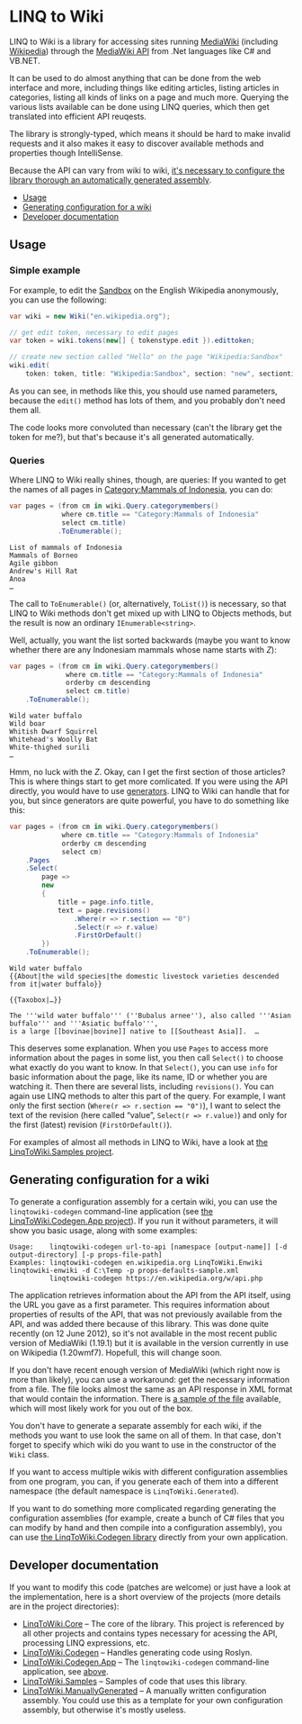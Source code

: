 LINQ to Wiki
============

LINQ to Wiki is a library for accessing sites running [MediaWiki](http://www.mediawiki.org/)
(including [Wikipedia](http://en.wikipedia.org/)) through the [MediaWiki API](https://www.mediawiki.org/wiki/API)
from .Net languages like C# and VB.NET.

It can be used to do almost anything that can be done from the web interface and more,
including things like editing articles, listing articles in categories, listing all kinds of links on a page
and much more.
Querying the various lists available can be done using LINQ queries,
which then get translated into efficient API reuqests.

The library is strongly-typed, which means it should be hard to make invalid requests
and it also makes it easy to discover available methods and properties though IntelliSense.

Because the API can vary from wiki to wiki,
[it's necessary to configure the library thorough an automatically generated assembly](#generating-configuration-for-a-wiki).

- [Usage](#usage)
- [Generating configuration for a wiki](#generating-configuration-for-a-wiki)
- [Developer documentation](#developer-documentation)


Usage
-----

### Simple example

For example, to edit the [Sandbox](http://en.wikipedia.org/wiki/Wikipedia:Sandbox) on the English Wikipedia anonymously, you can use the following:

```C#
var wiki = new Wiki("en.wikipedia.org");

// get edit token, necessary to edit pages
var token = wiki.tokens(new[] { tokenstype.edit }).edittoken;

// create new section called "Hello" on the page "Wikipedia:Sandbox"
wiki.edit(
    token: token, title: "Wikipedia:Sandbox", section: "new", sectiontitle: "Hello", text: "Hello world!");
```

As you can see, in methods like this, you should use named parameters,
because the `edit()` method has lots of them, and you probably don't need them all.

The code looks more convoluted than necessary (can't the library get the token for me?),
but that's because it's all generated automatically.

### Queries

Where LINQ to Wiki really shines, though, are queries:
If you wanted to get the names of all pages in [Category:Mammals of Indonesia](http://en.wikipedia.org/wiki/Category:Mammals_of_Indonesia),
you can do:

```C#
var pages = (from cm in wiki.Query.categorymembers()
             where cm.title == "Category:Mammals of Indonesia"
             select cm.title)
            .ToEnumerable();
```

```
List of mammals of Indonesia
Mammals of Borneo
Agile gibbon
Andrew's Hill Rat
Anoa
…
```

The call to `ToEnumerable()` (or, alternatively, `ToList()`) is necessary,
so that LINQ to Wiki methods don't get mixed up with LINQ to Objects methods, but the result is now an ordinary `IEnumerable<string>`.

Well, actually, you want the list sorted backwards (maybe you want to know whether there are any Indonesiam mammals whose name starts with *Z*):

```C#
var pages = (from cm in wiki.Query.categorymembers()
              where cm.title == "Category:Mammals of Indonesia"
              orderby cm descending 
              select cm.title)
    .ToEnumerable();
```

```
Wild water buffalo
Wild boar
Whitish Dwarf Squirrel
Whitehead's Woolly Bat
White-thighed surili
…
```

Hmm, no luck with the *Z*. Okay, can I get the first section of those articles?
This is where things start to get more comlicated. If you were using the API directly,
you would have to use [generators](http://www.mediawiki.org/wiki/API:Query#Generators).
LINQ to Wiki can handle that for you, but since generators are quite powerful,
you have to do something like this:

```C#
var pages = (from cm in wiki.Query.categorymembers()
             where cm.title == "Category:Mammals of Indonesia"
             orderby cm descending
             select cm)
    .Pages
    .Select(
        page =>
        new
        {
            title = page.info.title,
            text = page.revisions()
                .Where(r => r.section == "0")
                .Select(r => r.value)
                .FirstOrDefault()
        })
    .ToEnumerable();
```

```
Wild water buffalo
{{About|the wild species|the domestic livestock varieties descended from it|water buffalo}}

{{Taxobox|…}}

The '''wild water buffalo''' (''Bubalus arnee''), also called '''Asian buffalo''' and '''Asiatic buffalo''',
is a large [[bovinae|bovine]] native to [[Southeast Asia]].  …
```

This deserves some explanation. When you use `Pages` to access more information about the pages in some list,
you then call `Select()` to choose what exactly do you want to know.
In that `Select()`, you can use `info` for basic information about the page, like its name, ID or whether you are watching it.
Then there are several lists, including `revisions()`.
You can again use LINQ methods to alter this part of the query.
For example,
I want only the first section (`Where(r => r.section == "0")`),
I want to select the text of the revision (here called “value”, `Select(r => r.value)`)
and only for the first (latest) revision (`FirstOrDefault()`).

For examples of almost all methods in LINQ to Wiki,
have a look at [the LinqToWiki.Samples project](https://github.com/svick/LINQ-to-Wiki/blob/master/LinqToWiki.Samples/Program.cs).

Generating configuration for a wiki
-----------------------------------

To generate a configuration assembly for a certain wiki, you can use the `linqtowiki-codegen` command-line application
(see [the LinqToWiki.Codegen.App project](https://github.com/svick/LINQ-to-Wiki/tree/master/LinqToWiki.Codegen.App)).
If you run it without parameters, it will show you basic usage, along with some examples:

```
Usage:    linqtowiki-codegen url-to-api [namespace [output-name]] [-d output-directory] [-p props-file-path]
Examples: linqtowiki-codegen en.wikipedia.org LinqToWiki.Enwiki linqtowiki-enwiki -d C:\Temp -p props-defaults-sample.xml
          linqtowiki-codegen https://en.wikipedia.org/w/api.php
```

The application retrieves information about the API from the API itself,
using the URL you gave as a first parameter.
This requires information about properties of results of the API,
that was not previously available from the API, and was added there because of this library.
This was done quite recently (on 12 June 2012),
so it's not available in the most recent public version of MediaWiki (1.19.1)
but it is available in the version currently in use on Wikipedia (1.20wmf7).
Hopefull, this will change soon.

If you don't have recent enough version of MediaWiki (which right now is more than likely),
you can use a workaround: get the necessary information from a file.
The file looks almost the same as an API response in XML format that would contain the information.
There is [a sample of the file](https://github.com/svick/LINQ-to-Wiki/blob/master/LinqToWiki.Codegen.App/props-defaults-sample.xml)
available, which will most likely work for you out of the box.

You don't have to generate a separate assembly for each wiki,
if the methods you want to use look the same on all of them.
In that case, don't forget to specify which wiki do you want to use
in the constructor of the `Wiki` class.

If you want to access multiple wikis with different configuration assemblies
from one program, you can, if you generate each of them into a different namespace
(the default namespace is `LinqToWiki.Generated`).

If you want to do something more complicated regarding generating the configuration assemblies
(for example, create a bunch of C# files that you can modify by hand and then compile into a configuration assembly),
you can use [the LinqToWiki.Codegen library](https://github.com/svick/LINQ-to-Wiki/tree/master/LinqToWiki.Codegen) directly from your own application.

Developer documentation
-----------------------

If you want to modify this code (patches are welcome) or just have a look at the implementation,
here is a short overview of the projects (more details are in the project directories):

* [LinqToWiki.Core](https://github.com/svick/LINQ-to-Wiki/tree/master/LinqToWiki.Core)
 – The core of the library. This project is referenced by all other projects and contains types necessary for acessing the API, processing LINQ expressions, etc.
* [LinqToWiki.Codegen](https://github.com/svick/LINQ-to-Wiki/tree/master/LinqToWiki.Codegen)
 – Handles generating code using Roslyn.
* [LinqToWiki.Codegen.App](https://github.com/svick/LINQ-to-Wiki/tree/master/LinqToWiki.Codegen.App)
 – The `linqtowiki-codegen` command-line application, see [above](#generating-configuration-for-a-wiki). 
* [LinqToWiki.Samples](https://github.com/svick/LINQ-to-Wiki/tree/master/LinqToWiki.Samples)
 – Samples of code that uses this library.
* [LinqToWiki.ManuallyGenerated](https://github.com/svick/LINQ-to-Wiki/tree/master/LinqToWiki.ManuallyGenerated)
 – A manually written configuration assembly. You could use this as a template for your own configuration assembly, but otherwise it's mostly useless.
